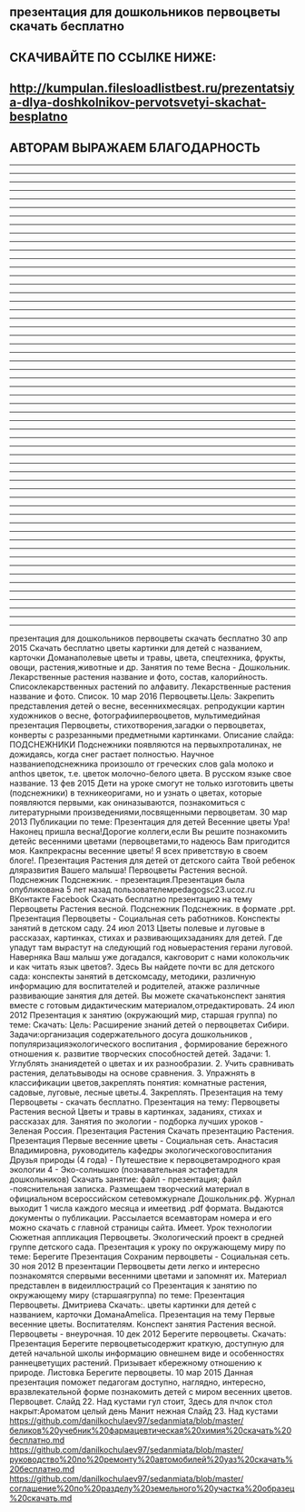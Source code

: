 презентация для дошкольников первоцветы скачать бесплатно
--------------------------------------------------
СКАЧИВАЙТЕ ПО ССЫЛКЕ НИЖЕ:
--------------------------------------------------
http://kumpulan.filesloadlistbest.ru/prezentatsiya-dlya-doshkolnikov-pervotsvetyi-skachat-besplatno
--------------------------------------------------
АВТОРАМ ВЫРАЖАЕМ БЛАГОДАРНОСТЬ
--------------------------------------------------
--------------------------------------------------
--------------------------------------------------
--------------------------------------------------
--------------------------------------------------
--------------------------------------------------
--------------------------------------------------
--------------------------------------------------
--------------------------------------------------
--------------------------------------------------
--------------------------------------------------
--------------------------------------------------
--------------------------------------------------
--------------------------------------------------
--------------------------------------------------
--------------------------------------------------
--------------------------------------------------
--------------------------------------------------
--------------------------------------------------
--------------------------------------------------
--------------------------------------------------
--------------------------------------------------
--------------------------------------------------
--------------------------------------------------
--------------------------------------------------
--------------------------------------------------
--------------------------------------------------
--------------------------------------------------
--------------------------------------------------
--------------------------------------------------
--------------------------------------------------
--------------------------------------------------
--------------------------------------------------
--------------------------------------------------
--------------------------------------------------
--------------------------------------------------
--------------------------------------------------
--------------------------------------------------
--------------------------------------------------
--------------------------------------------------
--------------------------------------------------
--------------------------------------------------
--------------------------------------------------
--------------------------------------------------
--------------------------------------------------
--------------------------------------------------
--------------------------------------------------
--------------------------------------------------
--------------------------------------------------
--------------------------------------------------
--------------------------------------------------
--------------------------------------------------
--------------------------------------------------
--------------------------------------------------
--------------------------------------------------
--------------------------------------------------
презентация для дошкольников первоцветы скачать бесплатно 30 апр 2015  Скачать бесплатно цветы картинки для детей с названием, карточки Доманаполевые цветы и травы, цвета, спецтехника, фрукты, овощи, растения,животные и др. Занятия по теме Весна - Дошкольник. Лекарственные растения название и фото, состав, калорийность. Списоклекарственных растений по алфавиту. Лекарственные растения название и фото. Список. 10 мар 2016  Первоцветы.Цель: Закрепить представления детей о весне, весеннихмесяцах.  репродукции картин художников о весне, фотографиипервоцветов, мультимедийная презентация Первоцветы, стихотворения,загадки о первоцветах, конверты с разрезанными предметными картинками. Описание слайда: ПОДСНЕЖНИКИ Подснежники появляются на первыхпроталинах, не дожидаясь, когда снег растает полностью. Научное названиеподснежника произошло от греческих слов gala  молоко и anthos цветок, т.е. цветок молочно-белого цвета. В русском языке свое название. 13 фев 2015  Дети на уроке смогут не только изготовить цветы (подснежники) в техникеоригами, но и узнать о цветах, которые появляются первыми, как ониназываются, познакомиться с литературными произведениями,посвященными первоцветам. 30 мар 2013  Публикации по теме: Презентация для детей Весенние цветы Ура!Наконец пришла весна!Дорогие коллеги,если Вы решите познакомить детейс весенними цветами (первоцветами,то надеюсь Вам пригодится моя. Какпрекрасны весенние цветы! Я всех приветствую в своем блоге!. Презентация Растения для детей от детского сайта Твой ребенок дляразвития Вашего малыша!
Первоцветы Растения весной. Подснежник Подснежник. - презентация.Презентация была опубликована 5 лет назад пользователемpedagogsc23.ucoz.ru  ВКонтакте  Facebook  Скачать бесплатно презентацию на тему Первоцветы Растения весной. Подснежник Подснежник. в формате .ppt. Презентация Первоцветы - Социальная сеть работников. Конспекты занятий в детском саду. 24 июл 2013  Цветы полевые и луговые в рассказах, картинках, стихах и развивающихзаданиях для детей.  Где упадут  там вырастут на следующий год новыерастения герани луговой.  Наверняка Ваш малыш уже догадался, какговорит с нами колокольчик и как читать язык цветов?. Здесь Вы найдете почти вс для детского сада: конспекты занятий в детскомсаду, методики, различную информацию для воспитателей и родителей, атакже различные развивающие занятия для детей. Вы можете скачатьконспект занятия вместе с готовым дидактическим материалом,отредактировать. 24 июл 2012  Презентация к занятию (окружающий мир, старшая группа) по теме: Скачать:  Цель: Расширение знаний детей о первоцветах Сибири. Задачи:организация содержательного досуга дошкольников , популяризацияэкологического воспитания , формирование бережного отношения к. развитие творческих способностей детей. Задачи: 1. Углублять знаниядетей о цветах и их разнообразии. 2. Учить сравнивать растения, делатьвыводы на основе сравнения. 3. Упражнять в классификации цветов,закреплять понятия: комнатные растения, садовые, луговые, лесные цветы.4. Закреплять. Презентация на тему Первоцветы - скачать бесплатно. Презентация на тему: Первоцветы Растения весной
Цветы и травы в картинках, заданиях, стихах и рассказах для. Занятия по экологии - подборка лучших уроков - Зеленая Россия. Презентация Растения  Скачать презентацию Растения. Презентация Первые весенние цветы - Социальная сеть. Анастасия Владимировна, руководитель кафедры экологическоговоспитания Друзья природы (4 года) - Путешествие к первоцветамродного края  экологии 4 - Эко-солнышко (познавательная эстафетадля дошкольников) Скачать занятие: файл - презентация; файл -пояснительная записка. Размещаем творческий материал в официальном всероссийском сетевомжурнале Дошкольник.рф. Журнал выходит 1 числа каждого месяца и имеетвид .pdf формата. Выдаются документы о публикации. Рассылается всемавторам номера и его можно скачать с главной страницы сайта. Имеет. Урок технологии Сюжетная аппликация Первоцветы. Экологический проект в средней группе детского сада. Презентация к уроку по окружающему миру по теме: Берегите
Презентация Сохраним первоцветы - Социальная сеть. 30 ноя 2012  В презентации Первоцветы дети легко и интересно познакомятся спервыми весенними цветами и запомнят их. Материал представлен в видеиллюстраций со  Презентация к занятию по окружающему миру (старшаягруппа) по теме: Презентация Первоцветы. Дмитриева  Скачать:. цветы картинки для детей с названием, карточки ДоманаAmelica. Презентация на тему Первые весенние цветы. Воспитателям. Конспект занятия Растения весной. Первоцветы - внеурочная. 10 дек 2012  Берегите первоцветы.  Скачать:  Презентация Берегите первоцветысодержит краткую, доступную для детей начальной школы информацию овнешнем виде и особенностях раннецветущих растений. Призывает кбережному отношению к природе. Листовка Берегите первоцветы. 10 мар 2015  Данная презентация поможет педагогам доступно, наглядно, интересно, вразвлекательной форме познакомить детей с миром весенних цветов. Первоцвет. Слайд 22. Над кустами гул стоит, Здесь для пчлок стол накрыт:Ароматом целый день Манит нежная Слайд 23. Над кустами
https://github.com/danilkochulaev97/sedanmiata/blob/master/беликов%20учебник%20фармацевтическая%20химия%20скачать%20бесплатно.md
https://github.com/danilkochulaev97/sedanmiata/blob/master/руководство%20по%20ремонту%20автомобилей%20уаз%20скачать%20бесплатно.md
https://github.com/danilkochulaev97/sedanmiata/blob/master/соглашение%20по%20разделу%20земельного%20участка%20образец%20скачать.md